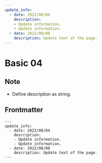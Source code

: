 ```yaml
---
update_info:
  - date: 2022/08/04
    description:
    - Update information.
    - Update information.
  - date: 2022/08/08
    description: Update text of the page.
---
```

# Basic 04


## Note

- Define description as string.


## Frontmatter

```
---
update_info:
  - date: 2022/08/04
    description:
    - Update information.
    - Update information.
  - date: 2022/08/08
    description: Update text of the page.
---
```
